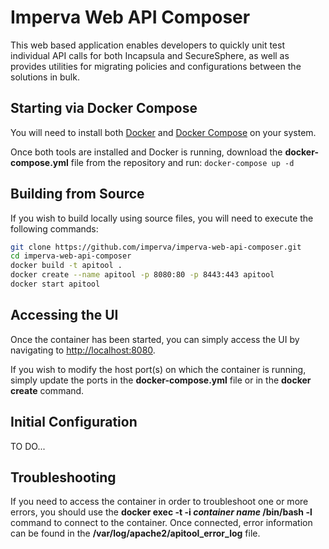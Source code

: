 # Imperva Web API Composer

This web based application enables developers to quickly unit test individual API calls for both Incapsula and
SecureSphere, as well as provides utilities for migrating policies and configurations between the solutions in
bulk.

## Starting via Docker Compose

You will need to install both [Docker](https://www.docker.com/community-edition) and
[Docker Compose](https://docs.docker.com/compose/install/) on your system.

Once both tools are installed and Docker is running, download the **docker-compose.yml** file from the repository
and run:
`docker-compose up -d`

## Building from Source

If you wish to build locally using source files, you will need to execute the following commands:

```bash
git clone https://github.com/imperva/imperva-web-api-composer.git
cd imperva-web-api-composer
docker build -t apitool .
docker create --name apitool -p 8080:80 -p 8443:443 apitool
docker start apitool
```

## Accessing the UI

Once the container has been started, you can simply access the UI by navigating to <http://localhost:8080>.

If you wish to modify the host port(s) on which the container is running, simply update the ports in the
**docker-compose.yml** file or in the **docker create** command.

## Initial Configuration

TO DO...

## Troubleshooting

If you need to access the container in order to troubleshoot one or more errors, you should use the
**docker exec -t -i _container name_ /bin/bash -l** command to connect to the container.  Once connected,
error information can be found in the **/var/log/apache2/apitool_error_log** file.
